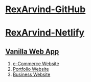 # [RexArvind-GitHub](https://rexarvind.github.io/)
# [RexArvind-Netlify](https://rexarvind.netlify.app/)
## [Vanilla Web App](https://rexarvind.netlify.app/app/)

1. [e-Commerce Website](https://rexarvind.github.io/store/)
1. [Portfolio Website](https://rexarvind.github.io/portfolio/)
1. [Business Website](https://rexarvind.github.io/business/)

